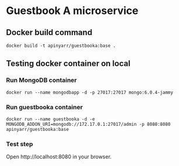 # Guestbook A microservice

## Docker build command

```
docker build -t apinyarr/guestbooka:base .
```

## Testing docker container on local

### Run MongoDB container
```
docker run --name mongodbapp -d -p 27017:27017 mongo:6.0.4-jammy
```

### Run guestbooka container
```
docker run --name guestbooka -d -e MONGODB_ADDON_URI=mongodb://172.17.0.1:27017/admin -p 8080:8080 apinyarr/guestbooka:base
```

### Test step
Open http://localhost:8080 in your browser.